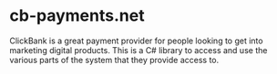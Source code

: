 cb-payments.net
===============

ClickBank is a great payment provider for people looking to get into marketing digital products. This is a C# library to access and use the various parts of the system that they provide access to.
